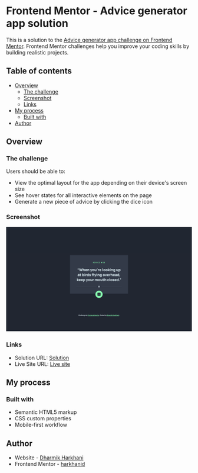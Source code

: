 # Frontend Mentor - Advice generator app solution

This is a solution to the [Advice generator app challenge on Frontend Mentor](https://www.frontendmentor.io/challenges/advice-generator-app-QdUG-13db). Frontend Mentor challenges help you improve your coding skills by building realistic projects.

## Table of contents

- [Overview](#overview)
  - [The challenge](#the-challenge)
  - [Screenshot](#screenshot)
  - [Links](#links)
- [My process](#my-process)
  - [Built with](#built-with)
- [Author](#author)

## Overview

### The challenge

Users should be able to:

- View the optimal layout for the app depending on their device's screen size
- See hover states for all interactive elements on the page
- Generate a new piece of advice by clicking the dice icon

### Screenshot

![](./images/Screenshot.png)

### Links

- Solution URL: [Solution](https://github.com/harkhanid/AdviceGenerator/)
- Live Site URL: [Live site](https://harkhanid.github.io/AdviceGenerator/)

## My process

### Built with

- Semantic HTML5 markup
- CSS custom properties
- Mobile-first workflow

## Author

- Website - [Dharmik Harkhani](https://harkhanidharmik.com/)
- Frontend Mentor - [harkhanid](https://www.frontendmentor.io/profile/harkhanid)
